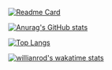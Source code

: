 [![Readme Card](https://github-readme-stats.vercel.app/api/pin/?username=lyk082401&repo=lyk082401)](https://github.com/lyk082401/lyk082401)

[![Anurag's GitHub stats](https://github-readme-stats.vercel.app/api?username=lyk082401&theme=solarized-dark&show_icons=true)](https://github.com/lyk082401)

[![Top Langs](https://github-readme-stats.vercel.app/api/top-langs/?username=lyk082401&layout=compact&theme=solarized-dark)](https://github.com/lyk082401)

[![willianrod's wakatime stats](https://github-readme-stats.vercel.app/api/wakatime?username=lyk082401&layout=compact&theme=solarized-dark)](https://github.com/lyk082401)
